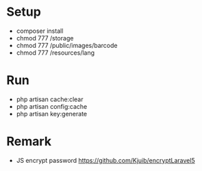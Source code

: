 # Setup
* composer install
* chmod 777 /storage
* chmod 777 /public/images/barcode
* chmod 777 /resources/lang

# Run
* php artisan cache:clear
* php artisan config:cache
* php artisan key:generate


# Remark
* JS  encrypt password
https://github.com/Kjuib/encryptLaravel5